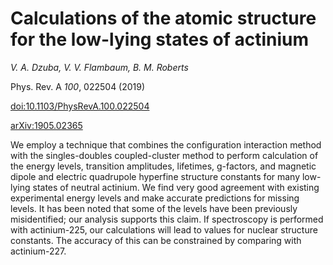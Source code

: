 # Calculations of the atomic structure for the low-lying states of actinium

_V. A. Dzuba, V. V. Flambaum, B. M. Roberts_

Phys. Rev. A *100*, 022504 (2019)

[doi:10.1103/PhysRevA.100.022504](http://dx.doi.org/10.1103/PhysRevA.100.022504)

[arXiv:1905.02365](http://arxiv.org/abs/1905.02365)


We employ a technique that combines the configuration interaction method with the singles-doubles coupled-cluster method to perform calculation of the energy levels, transition amplitudes, lifetimes, g-factors, and magnetic dipole and electric quadrupole hyperfine structure constants for many low-lying states of neutral actinium. We find very good agreement with existing experimental energy levels and make accurate predictions for missing levels. It has been noted that some of the levels have been previously misidentified; our analysis supports this claim. If spectroscopy is performed with actinium-225, our calculations will lead to values for nuclear structure constants. The accuracy of this can be constrained by comparing with actinium-227.


